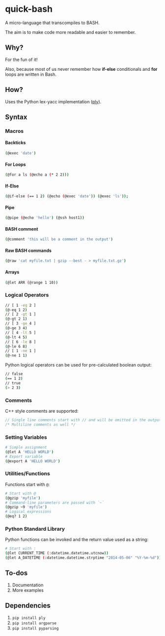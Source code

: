 quick-bash
==========

A micro-language that transcompiles to BASH. 

The aim is to make code more readable and easier to remember. 

## Why?

For the fun of it! 

Also, because most of us never remember how **if-else** conditionals and **for** loops are written in Bash.

## How?

Uses the Python lex-yacc implementation (<a href="http://www.dabeaz.com/ply/ply.html">ply</a>).

## Syntax

### Macros

#### Backticks

```bash
(@exec 'date')
```

#### For Loops

```bash
(@for a ls (@echo a (* 2 2)))
```

#### If-Else

```bash
(@if-else (== 1 2) (@echo (@exec 'date')) (@exec 'ls'));
```

#### Pipe
```bash
(@pipe (@echo 'hello') (@ssh host1))
```

#### BASH comment

```bash
(@comment 'this will be a comment in the output')
```

#### Raw BASH commands

```bash
(@raw 'cat myfile.txt | gzip --best - > myfile.txt.gz')
```

#### Arrays

```bash
(@let ARR (@range 1 10))
```

### Logical Operators

```bash
// [ 1 -eq 2 ]
(@-eq 1 2)
// [ 2 -gt 1 ]
(@-gt 2 1)
// [ 3 -ge 4 ]
(@-ge 3 4)
// [ 4 -lt 5 ]
(@-lt 4 5)
// [ 6 -le 8 ]
(@-le 6 8)
// [ 1 -ne 1 ]
(@-ne 1 1)
```

Python logical operators can be used for pre-calculated boolean output:

```bash
// false
(== 1 2)
// true
(> 2 3)
```

### Comments

C++ style comments are supported:

```cpp
// Single line comments start with // and will be omitted in the output
/* Multiline comments as well */
```

### Setting Variables

```bash
# Simple assignment
(@let A 'HELLO WORLD')
# Export variable
(@export A 'HELLO WORLD')
```

### Utilities/Functions

Functions start with `@`:

```bash
# Start with @
(@gzip 'myfile')
# Command-line parameters are passed with `~`
(@gzip ~9 'myfile')
# Logical expressions
(@eq? 1 2)
```

### Python Standard Library

Python functions can be invoked and the return value used as a string:

```bash
# Start with :
(@let CURRENT_TIME (:datetime.datetime.utcnow))
(@let A_DATETIME (:datetime.datetime.strptime "2014-05-06" "%Y-%m-%d"))
```

## To-dos

1. Documentation
2. More examples

## Dependencies

  1. `pip install ply`
  2. `pip install argparse`
  3. `pip install pyparsing`
